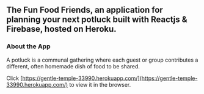 
## The Fun Food Friends, an application for planning your next potluck built with Reactjs & Firebase, hosted on Heroku.

### About the App

A potluck is a communal gathering where each guest or group contributes a different, often homemade dish of food to be shared.

Click [https://gentle-temple-33990.herokuapp.com/](https://gentle-temple-33990.herokuapp.com/) to view it in the browser.
